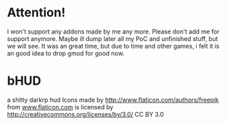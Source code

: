 # Attention!
I won't support any addons made by me any more. Please don't add me for support anymore.
Maybe ill dump later all my PoC and unfinished stuff, but we will see.
It was an great time, but due to time and other games, i felt it is an good idea to drop gmod for good now.


# bHUD
a shitty darkrp hud
Icons made by http://www.flaticon.com/authors/freepik from www.flaticon.com is licensed by http://creativecommons.org/licenses/by/3.0/ CC BY 3.0
